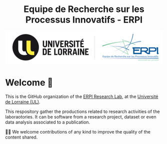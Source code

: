 <p align="center">
  <h1 align="center">Equipe de Recherche sur les Processus Innovatifs - ERPI </h1>
  <p align="center"><img src="Logos.png" alt="logo ERPI"/></p>
</p>

# Welcome 👋

This is the GitHub organization of the [ERPI Research Lab](http://erpi.univ-lorraine.fr/),  at the [Université de Lorraine (UL)](https://www.univ-lorraine.fr/). 

This respository gather the productions related to research activities of the laboraotories. It can be software from a research project, dataset or even data analysis associated to a publication. 

🧑‍💻 We welcome contributions of any kind to improve the quality of the content shared. 